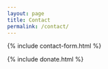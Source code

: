 ```yaml
---
layout: page
title: Contact
permalink: /contact/
---
```


{% include contact-form.html %}


{% include donate.html %}
